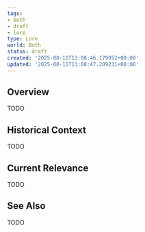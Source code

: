 ```yaml
---
tags:
- both
- draft
- lore
type: Lore
world: Both
status: draft
created: '2025-08-11T13:08:46.179952+00:00'
updated: '2025-08-11T13:08:47.209231+00:00'
---
```



## Overview

TODO
## Historical Context

TODO
## Current Relevance

TODO
## See Also

TODO
